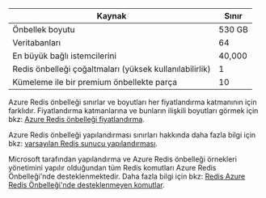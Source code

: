 | Kaynak | Sınır |
| --- | --- |
| Önbellek boyutu |530 GB |
| Veritabanları |64 |
| En büyük bağlı istemcilerini |40,000 |
| Redis önbelleği çoğaltmaları (yüksek kullanılabilirlik) |1 |
| Kümeleme ile bir premium önbellekte parça |10 |

Azure Redis önbelleği sınırlar ve boyutları her fiyatlandırma katmanının için farklıdır. Fiyatlandırma katmanlarına ve bunların ilişkili boyutları görmek için bkz: [Azure Redis önbelleği fiyatlandırma](https://azure.microsoft.com/pricing/details/cache/).

Azure Redis önbelleği yapılandırması sınırları hakkında daha fazla bilgi için bkz: [varsayılan Redis sunucu yapılandırması](../articles/redis-cache/cache-configure.md#default-redis-server-configuration).

Microsoft tarafından yapılandırma ve Azure Redis önbelleği örnekleri yönetimini yapılır olduğundan tüm Redis komutları Azure Redis Önbelleği'nde desteklenmektedir. Daha fazla bilgi için bkz: [Redis Azure Redis Önbelleği'nde desteklenmeyen komutlar](../articles/redis-cache/cache-configure.md#redis-commands-not-supported-in-azure-redis-cache).

